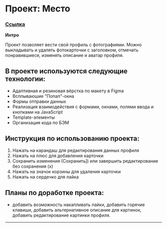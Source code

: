 # Проект: Место

### [Ссылка](https://sigvad.github.io/mesto/)

**Интро**

Проект позволяет вести свой профиль с фотографиями. Можно выкладывать и удалять фотокарточки с заголовком, отмечать понравившиеся, изменять описание и аватар профиля.


## В проекте используются следующие технологии:
* Адаптивная и резиновая вёрстка по макету в Figma
* Всплываюшие "Попап"-окна
* Формы отправки данных
* Реализация взаимодействия с формами, окнами, полями ввода и кнопками на JavaScript
* Template-элементы
* Организация кода по БЭМ


## Инструкция по использованию проекта:
1. Нажать на карандаш для редактирования данных профиля
2. Нажать на плюс для добавления карточки
3. Сохранить изменения (Сохранить]) или завершить редактирование без сохранения (х)
4. Нажать на значок корзины для удаления карточки
5. Нажать на сердечко для лайка


## Планы по доработке проекта:
* добавить возможность накапливать лайки, добавить горячие клавиши, добавить альтернативное описание для картинок, добавить редактирование картинки профиля.
-------------------